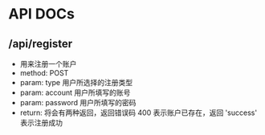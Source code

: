 # API DOCs

## /api/register

- 用来注册一个账户
- method: POST
- param: type
用户所选择的注册类型
- param: account
用户所填写的账号
- param: password
用户所填写的密码
- return: 
将会有两种返回，返回错误码 400 表示账户已存在，返回 'success' 表示注册成功
